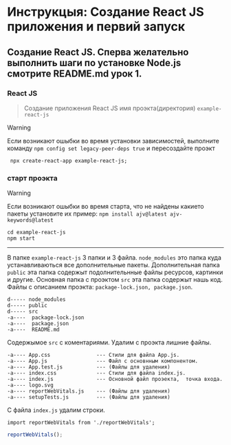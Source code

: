 # Инструкцыя: Создание React JS приложения и первий запуск

## Создание React JS. Сперва желательно выполнить шаги по установке Node.js смотрите README.md урок 1.
### React JS
 > Создание приложения React JS имя проэкта(директория) `example-react-js`
 
 > [!WARNING]
 > Если возникают ошыбки во время установки зависимостей, выполните команду `npm config set legacy-peer-deps true` и пересоздайте проэкт
```
 npx create-react-app example-react-js;
```
### старт проэкта

 > [!WARNING]
 > Если возникают ошыбки во время старта, что не найдены какието пакеты установите их пример: `npm install ajv@latest ajv-keywords@latest`
```
cd example-react-js
npm start
```

---

В папке `example-react-js` 3 папки и 3 файла.  `node_modules` это папка куда устанавливаються все дополнительные пакеты.
Дополнительная папка `public` эта папка содержыт подолнительнные файлы ресурсов, картинки и другие.
Основная папка с проэктом `src` эта папка содержыт нашь код.
Файлы с описанием проэкта: `package-lock.json, package.json`.
```
d----- node_modules
d----- public
d----- src
-a----  package-lock.json
-a----  package.json
-a----  README.md
```
Содержымое `src` с коментариями. Удалим с проэкта лишние файлы.
```
-a---- App.css               --- Стили для файла App.js.
-a---- App.js                --- Файл с основнным компонентом.
-a---- App.test.js           --- (Файлы для удаления)
-a---- index.css             --- Стили для файла index.js.
-a---- index.js              --- Основной файл проэекта,  точка входа.
-a---- logo.svg
-a---- reportWebVitals.js    --- (Файлы для удаления)
-a---- setupTests.js         --- (Файлы для удаления)
```

С файла `index.js` удалим строки.
```
import reportWebVitals from './reportWebVitals';
```
```TypeScript
reportWebVitals();
```

